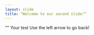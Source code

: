 ```yaml
---
layout: slide
title: “Welcome to our second slide!”
---
```

""
Your test
Use the left arrow to go back!
